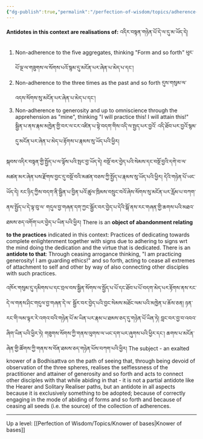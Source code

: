```yaml
---
{"dg-publish":true,"permalink":"/perfection-of-wisdom/topics/adherence-to-signs-in-relation-to-bases-and-paths/"}
---
```



**Antidotes in this context are realisations of:** འདིར་བསྟན་གཉེན་པོ་དེ་ལ་དུ་མ་ཡོད་དེ། 
1. Non-adherence to the five aggregates, thinking "Form and so forth"
   ཕུང་པོ་ལྔ་ལ་གཟུགས་ལ་སོགས་པའོ་སྙམ་དུ་མངོན་པར་ཞེན་པ་མེད་པ་དང༌།
2. Non-adherence to the three times as the past and so forth དུས་གསུམ་ལ་འདས་སོགས་སུ་མངོན་པར་ཞེན་པ་མེད་པ་དང༌།
3. Non-adherence to generosity and up to omniscience through the apprehension as "mine", thinking "I will practice this! I will attain this!" སྦྱིན་པ་ནས་རྣམ་མཁྱེན་གྱི་བར་ལ་ངར་འཛིན་པ་སྟེ་བདག་གིས་འདི་ལ་སྤྱད་པར་བྱའོ་
   འདི་ཐོབ་པར་བྱའོ་སྙམ་དུ་མངོན་པར་ཞེན་པ་མེད་པ་རྟོགས་པ་རྣམས་སུ་ཡོད་པའི་ཕྱིར།


སྐབས་འདིར་བསྟན་གྱི་སྤྱོད་པ་ལ་ལྟོས་པའི་སྤང་བྱ་ཡོད་དེ། 
བསྔོ་བར་བྱེད་པའི་སེམས་དང་བསྔོ་བྱའི་དགེ་བ་ལ་མཚན་མར་ཞེན་པས་རྫོགས་བྱང་དུ་བསྔོ་བའི་མཚན་བཅས་ཀྱི་སྤྱོད་པ་རྣམས་སུ་ཡོད་པའི་ཕྱིར།
དེའི་གཉེན་པོ་ཡང་ཡོད་དེ། རང་ཉིད་ཀྱིས་བདག་ནི་སྦྱིན་པ་བྱིན་པའོ་ཚུལ་ཁྲིམས་བསྲུང་བའོ་ཞེས་སོགས་སུ་མངོན་པར་རློམ་པ་བཀག་ནས་སྤྱོད་པ་དེ་ལྟ་བུ་ལ་
གདུལ་བྱ་གཞན་དག་ཀྱང་སྦྱོར་བར་བྱེད་པ་དེའི་སྒོ་ནས་རང་གཞན་གྱི་ཆགས་པའི་མཐའ་ཐམས་ཅད་འགོག་པར་བྱེད་པ་ཡིན་པའི་ཕྱིར།
There is an **object of abandonment relating to the practices** indicated in this context: Practices of dedicating towards complete enlightenment together with signs due to adhering to signs wrt the mind doing the dedication and the virtue that is dedicated.
There is an **antidote to that**: Through ceasing arrogance thinking, "I am practicing generosity! I am guarding ethics!" and so forth, acting to cease all extremes of attachment to self and other by way of also connecting other disciples with such practices.


འཁོར་གསུམ་དུ་དམིགས་པ་དང་བྲལ་བས་སྦྱིན་སོགས་ལ་སྤྱོད་པ་པོ་དང་ཐོབ་པ་པོ་བདག་མེད་པར་རྟོགས་ནས་རང་དེ་ལ་གནས་ཤིང་གདུལ་བྱ་གཞན་དེ་ལ་
སྦྱོར་བར་བྱེད་པའི་བྱང་སེམས་མཐོང་ལམ་པའི་མཁྱེན་པ་ཆོས་ཅན། ཉན་རང་གི་ལམ་ལྟར་རེ་འགའ་བའི་གཉེན་པོ་མ་ཡིན་པར་རྣམ་པ་ཐམས་ཅད་དུ་གཉེན་པོ་ཡིན་ཏེ། བླང་བར་བྱ་བ་འབའ་ཞིག་ཡིན་པའི་ཕྱིར་ཏེ། གཟུགས་སོགས་ཀྱི་གནས་ལུགས་ལ་ཡང་དག་པར་ཞུགས་པའི་ཕྱིར་དང༌། 
ཆགས་པ་མངོན་ཞེན་གྱི་ཚོགས་ཀྱི་གནས་ས་བོན་ཐམས་ཅད་གཉེན་པོས་བཀག་པའི་ཕྱིར།
The subject - an exalted knower of a Bodhisattva on the path of seeing that, through being devoid of observation of the three spheres, realises the selflessness of the practitioner and attainer of generosity and so forth and acts to connect other disciples with that while abiding in that - it is not a partial antidote like the Hearer and Solitary Realiser paths, but an antidote in all aspects because it is exclusively something to be adopted; because of correctly engaging in the mode of abiding of forms and so forth and because of ceasing all seeds (i.e. the source) of the collection of adherences.


---
Up a level: [[Perfection of Wisdom/Topics/Knower of bases\|Knower of bases]]
